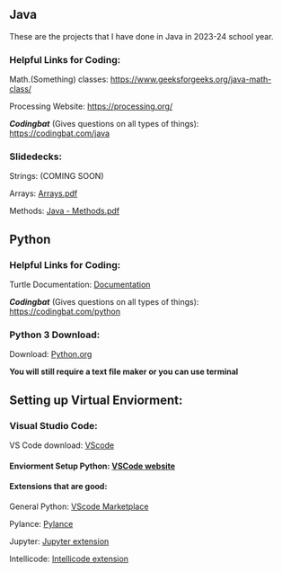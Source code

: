## Java
These are the projects that I have done in Java in 2023-24 school year.


### Helpful Links for Coding:
  
  Math.(Something) classes: https://www.geeksforgeeks.org/java-math-class/

  Processing Website: https://processing.org/

  ***Codingbat*** (Gives questions on all types of things): https://codingbat.com/java 

### Slidedecks:

  Strings: (COMING SOON)
  
  Arrays: [Arrays.pdf](https://github.com/JR1258/Java/files/15434200/Arrays.pdf)

  Methods: [Java - Methods.pdf](https://github.com/JR1258/Java/files/15434202/Java.-.Methods.pdf)

## Python

### Helpful Links for Coding:

  Turtle Documentation: [Documentation](https://docs.python.org/3/library/turtle.html)

  ***Codingbat*** (Gives questions on all types of things): https://codingbat.com/python 

  

### Python 3 Download:

Download: [Python.org](https://www.python.org/downloads/)

**You will still require a text file maker or you can use terminal**



## Setting up Virtual Enviorment:

### Visual Studio Code: 

VS Code download: [VScode](https://code.visualstudio.com/download)

#### Enviorment Setup Python: [VSCode website](https://code.visualstudio.com/docs/python/environments)

  #### Extensions that are good:
  
  General Python: [VScode Marketplace](https://marketplace.visualstudio.com/items?itemName=ms-python.python)

  Pylance: [Pylance](https://marketplace.visualstudio.com/items?itemName=ms-python.vscode-pylance)

  Jupyter: [Jupyter extension](https://marketplace.visualstudio.com/items?itemName=ms-toolsai.jupyter)

  Intellicode: [Intellicode extension](https://marketplace.visualstudio.com/items?itemName=VisualStudioExptTeam.vscodeintellicode)
